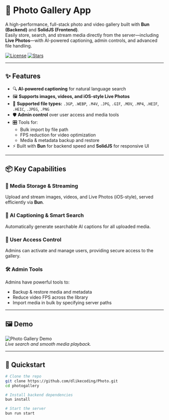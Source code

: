 # 📸 Photo Gallery App

A high-performance, full-stack photo and video gallery built with **Bun (Backend)** and **SolidJS (Frontend)**.  
Easily store, search, and stream media directly from the server—including **Live Photos**—with AI-powered captioning, admin controls, and advanced file handling.

[![License](https://img.shields.io/github/license/yourusername/photogallery)](LICENSE)
[![Stars](https://img.shields.io/github/stars/yourusername/photogallery?style=social)](https://github.com/yourusername/photogallery/stargazers)

---

## ✨ Features

- 🔍 **AI-powered captioning** for natural language search
- 🖼️ **Supports images, videos, and iOS-style Live Photos**
- 📁 **Supported file types:** `.3GP`, `.WEBP`, `.M4V`, `.JPG`, `.GIF`, `.MOV`, `.MP4`, `.HEIF`, `.HEIC`, `.JPEG`, `.PNG`
- 🛡️ **Admin control** over user access and media tools
- 🎛️ Tools for:
  - Bulk import by file path
  - FPS reduction for video optimization
  - Media & metadata backup and restore
- ⚡ Built with **Bun** for backend speed and **SolidJS** for responsive UI

---

## 📦 Key Capabilities

### 📂 Media Storage & Streaming

Upload and stream images, videos, and Live Photos (iOS-style), served efficiently via **Bun**.

### 🔎 AI Captioning & Smart Search

Automatically generate searchable AI captions for all uploaded media.

### 🔐 User Access Control

Admins can activate and manage users, providing secure access to the gallery.

### 🛠️ Admin Tools

Admins have powerful tools to:

- Backup & restore media and metadata
- Reduce video FPS across the library
- Import media in bulk by specifying server paths

---

## 🖼️ Demo

![Photo Gallery Demo](demo/demo.gif)  
_Live search and smooth media playback._

---

## 🚀 Quickstart

```bash
# Clone the repo
git clone https://github.com/dlikecoding/Photo.git
cd photogallery

# Install backend dependencies
bun install

# Start the server
bun run start










```
